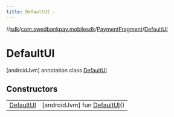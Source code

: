 ```yaml
---
title: DefaultUI -
---
```

//[sdk](../../../../index)/[com.swedbankpay.mobilesdk](../../index)/[PaymentFragment](../index)/[DefaultUI](index)



# DefaultUI  
 [androidJvm] annotation class [DefaultUI](index)   


## Constructors  
  
| | |
|---|---|
| <a name="com.swedbankpay.mobilesdk/PaymentFragment.DefaultUI/DefaultUI/#/PointingToDeclaration/"></a>[DefaultUI](-default-u-i)| <a name="com.swedbankpay.mobilesdk/PaymentFragment.DefaultUI/DefaultUI/#/PointingToDeclaration/"></a> [androidJvm] fun [DefaultUI](-default-u-i)()   <br>|

